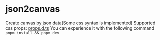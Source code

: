 # json2canvas

Create canvas by json data(Some css syntax is implemented)
Supported css props: [props.d.ts](/types/supported_css_props.d.ts)
You can experience it with the following command
`pnpm install && pnpm dev`
